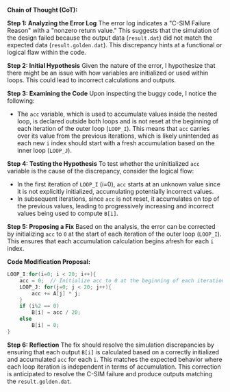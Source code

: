 **Chain of Thought (CoT):**

**Step 1: Analyzing the Error Log**
The error log indicates a "C-SIM Failure Reason" with a "nonzero return value." This suggests that the simulation of the design failed because the output data (`result.dat`) did not match the expected data (`result.golden.dat`). This discrepancy hints at a functional or logical flaw within the code.

**Step 2: Initial Hypothesis**
Given the nature of the error, I hypothesize that there might be an issue with how variables are initialized or used within loops. This could lead to incorrect calculations and outputs.

**Step 3: Examining the Code**
Upon inspecting the buggy code, I notice the following:
- The `acc` variable, which is used to accumulate values inside the nested loop, is declared outside both loops and is not reset at the beginning of each iteration of the outer loop (`LOOP_I`). This means that `acc` carries over its value from the previous iterations, which is likely unintended as each new `i` index should start with a fresh accumulation based on the inner loop (`LOOP_J`).

**Step 4: Testing the Hypothesis**
To test whether the uninitialized `acc` variable is the cause of the discrepancy, consider the logical flow:
- In the first iteration of `LOOP_I` (i=0), `acc` starts at an unknown value since it is not explicitly initialized, accumulating potentially incorrect values.
- In subsequent iterations, since `acc` is not reset, it accumulates on top of the previous values, leading to progressively increasing and incorrect values being used to compute `B[i]`.

**Step 5: Proposing a Fix**
Based on the analysis, the error can be corrected by initializing `acc` to `0` at the start of each iteration of the outer loop (`LOOP_I`). This ensures that each accumulation calculation begins afresh for each `i` index.

**Code Modification Proposal:**
```cpp
LOOP_I:for(i=0; i < 20; i++){
    acc = 0;  // Initialize acc to 0 at the beginning of each iteration of LOOP_I
    LOOP_J: for(j=0; j < 20; j++){
        acc += A[j] * j;
    }
    if (i%2 == 0)
        B[i] = acc / 20;
    else
        B[i] = 0;
}
```

**Step 6: Reflection**
The fix should resolve the simulation discrepancies by ensuring that each output `B[i]` is calculated based on a correctly initialized and accumulated `acc` for each `i`. This matches the expected behavior where each loop iteration is independent in terms of accumulation. This correction is anticipated to resolve the C-SIM failure and produce outputs matching the `result.golden.dat`.